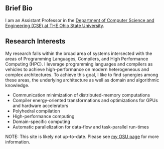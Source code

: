 
## Brief Bio

I am an Assistant Professor in the [Department of Computer Science and Engineering (CSE) at THE Ohio State University](https://cse.osu.edu/).



## Research Interests

My research falls within the broad area of systems intersected with the areas of Programming Languages, Compilers, and High Performance Computing (HPC). I leverage programming languages and compilers as vehicles to achieve high-performance on modern heterogeneous and complex architectures. To achieve this goal, I like to find synergies among these areas, the underlying architecture as well as domain and algorithmic knowledge.

- Communication minimization of distributed-memory computations
- Compiler energy-oriented transformations and optimizations for GPUs and hardware accelerators
- Polyhedral compilation
- High-performance computing
- Domain-specific computing
- Automatic parallelization for data-flow and task-parallel run-times

NOTE: This site is likely not up-to-date. Please see [my OSU page](https://u.osu.edu/moreno-244/) for more information.
